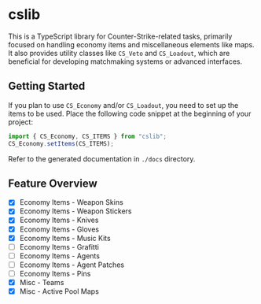 # cslib

This is a TypeScript library for Counter-Strike-related tasks, primarily focused on handling economy items and miscellaneous elements like maps. It also provides utility classes like `CS_Veto` and `CS_Loadout`, which are beneficial for developing matchmaking systems or advanced interfaces.

## Getting Started

If you plan to use `CS_Economy` and/or `CS_Loadout`, you need to set up the items to be used. Place the following code snippet at the beginning of your project:

```typescript
import { CS_Economy, CS_ITEMS } from "cslib";
CS_Economy.setItems(CS_ITEMS);
```

Refer to the generated documentation in `./docs` directory.

## Feature Overview

- [x] Economy Items - Weapon Skins
- [x] Economy Items - Weapon Stickers
- [x] Economy Items - Knives
- [x] Economy Items - Gloves
- [x] Economy Items - Music Kits
- [ ] Economy Items - Grafitti
- [ ] Economy Items - Agents
- [ ] Economy Items - Agent Patches
- [ ] Economy Items - Pins
- [x] Misc - Teams
- [x] Misc - Active Pool Maps